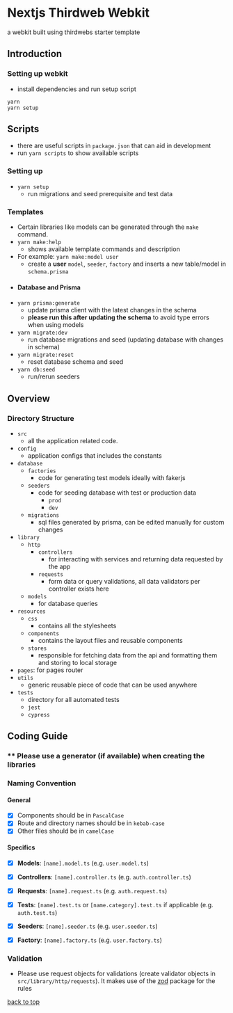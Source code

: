 # Nextjs Thirdweb Webkit

a webkit built using thirdwebs starter template

## Introduction
### Setting up webkit
- install dependencies and run setup script
```shell
yarn
yarn setup
```
## Scripts
- there are useful scripts in `package.json` that can aid in development
- run `yarn scripts` to show available scripts
### Setting up 
- `yarn setup`
  - run migrations and seed prerequisite and test data
### Templates
- Certain libraries like models can be generated through the `make` command.
- `yarn make:help`
  - shows available template commands and description
- For example: `yarn make:model user`
    - create a **user** `model`, `seeder`, `factory` and inserts a new table/model in `schema.prisma`
- #### Database and Prisma
- `yarn prisma:generate`
  - update prisma client with the latest changes in the schema
  - **please run this after updating the schema** to avoid type errors when using models
- `yarn migrate:dev`
  - run database migrations and seed (updating database with changes in schema)
- `yarn migrate:reset`
  - reset database schema and seed
- `yarn db:seed`
  - run/rerun seeders

## Overview
### Directory Structure
- `src`
  - all the application related code.
- `config`
  - application configs that includes the constants
- `database`
  - `factories`
    - code for generating test models ideally with fakerjs
  - `seeders`
    - code for seeding database with test or production data
      - `prod`
      - `dev`
  - `migrations`
    - sql files generated by prisma, can be edited manually for custom changes
- `library`
  - `http`
    - `controllers`
      - for interacting with services and returning data requested by the app
    - `requests`
      - form data or query validations, all data validators per controller exists here
  - `models`
    - for database queries
- `resources`
  - `css`
    - contains all the stylesheets
  - `components`
    - contains the layout files and reusable components
  - `stores`
    - responsible for fetching data from the api and formatting them and storing to local storage
- `pages`: for pages router
- `utils`
  - generic reusable piece of code that can be used anywhere
- `tests`
  - directory for all automated tests
  - `jest`
  - `cypress`

## Coding Guide

### ** Please use a generator (if available) when creating the libraries

### Naming Convention
#### General

- [x] Components should be in `PascalCase`
- [x] Route and directory names should be in `kebab-case`
- [x] Other files should be in `camelCase`

#### Specifics

- [x] **Models**: `[name].model.ts` (e.g. `user.model.ts`)
- [x] **Controllers**: `[name].controller.ts` (e.g. `auth.controller.ts`)
- [x] **Requests**: `[name].request.ts` (e.g. `auth.request.ts`)
- [x] **Tests**: `[name].test.ts` or `[name.category].test.ts` if applicable (e.g. `auth.test.ts`)
- [x] **Seeders**: `[name].seeder.ts` (e.g. `user.seeder.ts`)
- [x] **Factory**: `[name].factory.ts` (e.g. `user.factory.ts`)



### Validation
- Please use request objects for validations (create validator objects in  `src/library/http/requests`). It makes use of the [zod](https://www.npmjs.com/package/zod) package for the rules


[back to top](#nextjs-thirdweb-webkit)
